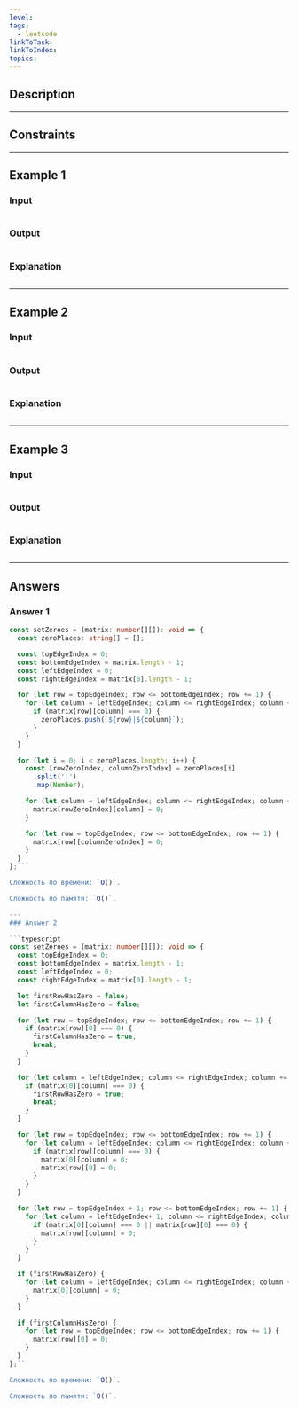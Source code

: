 ```yaml
---
level: 
tags:
  - leetcode
linkToTask: 
linkToIndex: 
topics:
---
```

## Description

---
## Constraints

---
## Example 1

### Input

```
```
### Output

```
```
### Explanation

```
```

---
## Example 2

### Input

```
```
### Output

```
```
### Explanation

```
```

---
## Example 3

### Input

```
```
### Output

```
```
### Explanation

```
```

---
## Answers

### Answer 1

```typescript
const setZeroes = (matrix: number[][]): void => {
  const zeroPlaces: string[] = [];

  const topEdgeIndex = 0;
  const bottomEdgeIndex = matrix.length - 1;
  const leftEdgeIndex = 0;
  const rightEdgeIndex = matrix[0].length - 1;

  for (let row = topEdgeIndex; row <= bottomEdgeIndex; row += 1) {
    for (let column = leftEdgeIndex; column <= rightEdgeIndex; column += 1) {
      if (matrix[row][column] === 0) {
        zeroPlaces.push(`${row}|${column}`);
      }
    }
  }

  for (let i = 0; i < zeroPlaces.length; i++) {
    const [rowZeroIndex, columnZeroIndex] = zeroPlaces[i]
      .split('|')
      .map(Number);

    for (let column = leftEdgeIndex; column <= rightEdgeIndex; column += 1) {
      matrix[rowZeroIndex][column] = 0;
    }

    for (let row = topEdgeIndex; row <= bottomEdgeIndex; row += 1) {
      matrix[row][columnZeroIndex] = 0;
    }
  }
};```

Сложность по времени: `O()`.

Сложность по памяти: `O()`.

---
### Answer 2

```typescript
const setZeroes = (matrix: number[][]): void => {
  const topEdgeIndex = 0;
  const bottomEdgeIndex = matrix.length - 1;
  const leftEdgeIndex = 0;
  const rightEdgeIndex = matrix[0].length - 1;

  let firstRowHasZero = false;
  let firstColumnHasZero = false;

  for (let row = topEdgeIndex; row <= bottomEdgeIndex; row += 1) {
    if (matrix[row][0] === 0) {
      firstColumnHasZero = true;
      break;
    } 
  }

  for (let column = leftEdgeIndex; column <= rightEdgeIndex; column += 1) {
    if (matrix[0][column] === 0) {
      firstRowHasZero = true;
      break;
    }
  }

  for (let row = topEdgeIndex; row <= bottomEdgeIndex; row += 1) {
    for (let column = leftEdgeIndex; column <= rightEdgeIndex; column += 1) {
      if (matrix[row][column] === 0) {
        matrix[0][column] = 0;
        matrix[row][0] = 0;
      }
    }
  }

  for (let row = topEdgeIndex + 1; row <= bottomEdgeIndex; row += 1) {
    for (let column = leftEdgeIndex+ 1; column <= rightEdgeIndex; column += 1) {
      if (matrix[0][column] === 0 || matrix[row][0] === 0) {
        matrix[row][column] = 0;
      }
    }
  }

  if (firstRowHasZero) {
    for (let column = leftEdgeIndex; column <= rightEdgeIndex; column += 1) {
      matrix[0][column] = 0;
    }
  }

  if (firstColumnHasZero) {
    for (let row = topEdgeIndex; row <= bottomEdgeIndex; row += 1) {
      matrix[row][0] = 0;
    }
  }
};```

Сложность по времени: `O()`.

Сложность по памяти: `O()`.

